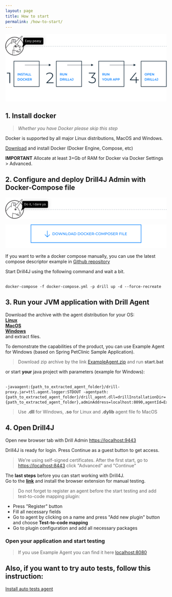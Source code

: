 ```yaml
---
layout: page
title: How to start
permalink: /how-to-start/
---
```


![image](/assets/img/d4j_img_install_steps.png)


## 1. Install docker 
> _Whether you have Docker please skip this step_

Docker is supported by all major Linux distributions, MacOS and Windows.

[Download](https://www.docker.com/community-edition) and install Docker (Docker Engine, Compose, etc) 


**IMPORTANT** Allocate at least 3+Gb of RAM for Docker via Docker Settings > Advanced. 

## 2. Configure and deploy Drill4J Admin with Docker-Compose file

![image](/assets/img/d4j_img_download_docker_1.png)
<p><a href="/assets/files/docker-compose.yml" download><img src="/assets/img/d4j_img_download_docker_2.png" alt="image" /></a></p>


If you want to write a docker compose manually, you can use the latest compose descriptor example in [Github repository](https://github.com/Drill4J/drill4j.github.io/blob/master/assets/files/docker-compose.yml)

Start Drill4J using the following command and wait a bit.
```console

docker-compose -f docker-compose.yml -p drill up -d --force-recreate

```

## 3. Run your JVM application with Drill Agent

Download the archive with the agent distribution for your OS:  
[**Linux**](https://oss.jfrog.org/artifactory/oss-release-local/com/epam/drill/drill-agent-linuxX64/0.4.10/drill-agent-linuxX64-0.4.10.zip)    
[**MacOS**](https://oss.jfrog.org/artifactory/oss-release-local/com/epam/drill/drill-agent-macosX64/0.4.10/drill-agent-macosX64-0.4.10.zip)    
[**Windows**](https://oss.jfrog.org/artifactory/oss-release-local/com/epam/drill/drill-agent-mingwX64/0.4.10/drill-agent-mingwX64-0.4.10.zip)  
  and extract files.

To demonstrate the capabilities of the product, you can use Example Agent for Windows (based on Spring PetClinic Sample Application).    
>Download zip archive by the link [ExampleAgent.zip](/assets/files/ExampleAgent.zip) and run **start.bat**

or start **your** java project with parameters (example for Windows):
```console

-javaagent:{path_to_extracted_agent_folder}/drill-proxy.jar=ttl.agent.logger:STDOUT -agentpath:{path_to_extracted_agent_folder}/drill_agent.dll=drillInstallationDir={path_to_extracted_agent_folder},adminAddress=localhost:8090,agentId=ExampleAgent 

```
> Use **.dll** for Windows, **.so** for Linux and **.dylib** agent file fo MacOS

## 4. Open Drill4J
Open new browser tab with Drill Admin [https://localhost:9443](https://localhost:9443)

Drill4J is ready for login. Press Continue as a guest button to get access.
 
>We're using self-signed certificates. After the first start, go to [https://localhost:8443](https://localhost:8443) click "Advanced" and "Continue"

The **last steps** before you can start working with Drill4J.  
Go to the [**link**](https://chrome.google.com/webstore/detail/drill4j-browser-extension/lhlkfdlgddnmbhhlcopcliflikibeplm?hl=ru) and install the browser extension for manual testing.

>Do not forget to register an agent before the start testing and add test-to-code mapping plugin:
  * Press "Register" button  
  * Fill all necessary fields  
  * Go to agent by clicking on a name and press "Add new plugin" button and choose **Test-to-code mapping**
  * Go to plugin configuration and add all necessary packages
  
### Open your application and start testing   
> If you use Example Agent you can find it here [localhost:8080](http://localhost:8080)


## Also, if you want to try auto tests, follow this instruction:
[Install auto tests agent](/auto-tests-agent-guide/)

